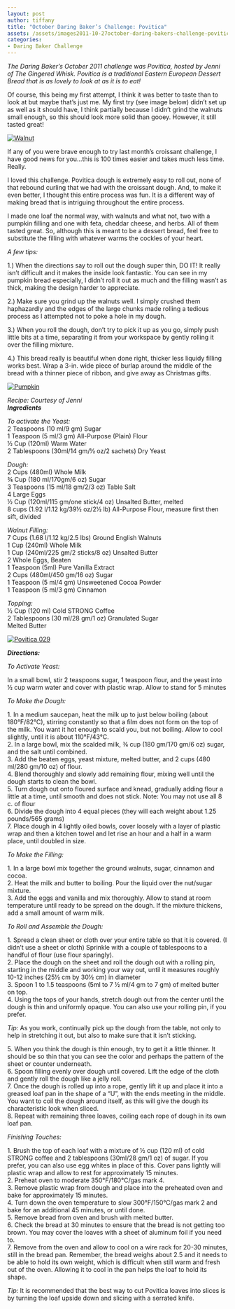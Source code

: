 ```yaml
---
layout: post
author: tiffany
title: "October Daring Baker’s Challenge: Povitica"
assets: /assets/images2011-10-27october-daring-bakers-challenge-povitica
categories: 
- Daring Baker Challenge
---
```


_The Daring Baker’s October 2011 challenge was Povitica, hosted by Jenni of The Gingered Whisk. Povitica is a traditional Eastern European Dessert Bread that is as lovely to look at as it is to eat!_

Of course, this being my first attempt, I think it was better to taste than to look at but maybe that’s just me. My first try (see image below) didn’t set up as well as it should have, I think partially because I didn’t grind the walnuts small enough, so this should look more solid than gooey. However, it still tasted great!

[![](jekyll_uploads/2011/10/Povitica-0071-575x381.jpg "Walnut")](http://www.sweetpeonies.com/2011/10/october-daring-bakers-challenge-povitica/povitica-007-2/)

If any of you were brave enough to try last month’s croissant challenge, I have good news for you…this is 100 times easier and takes much less time. Really.

I loved this challenge. Povitica dough is extremely easy to roll out, none of that rebound curling that we had with the croissant dough. And, to make it even better, I thought this entire process was fun. It is a different way of making bread that is intriguing throughout the entire process.

I made one loaf the normal way, with walnuts and what not, two with a pumpkin filling and one with feta, cheddar cheese, and herbs. All of them tasted great. So, although this is meant to be a dessert bread, feel free to substitute the filling with whatever warms the cockles of your heart.

_A few tips:_

1.) When the directions say to roll out the dough super thin, DO IT! It really isn’t difficult and it makes the inside look fantastic. You can see in my pumpkin bread especially, I didn’t roll it out as much and the filling wasn’t as thick, making the design harder to appreciate.

2.) Make sure you grind up the walnuts well. I simply crushed them haphazardly and the edges of the large chunks made rolling a tedious process as I attempted not to poke a hole in my dough.

3.) When you roll the dough, don’t try to pick it up as you go, simply push little bits at a time, separating it from your workspace by gently rolling it over the filling mixture.

4.) This bread really is beautiful when done right, thicker less liquidy filling works best. Wrap a 3-in. wide piece of burlap around the middle of the bread with a thinner piece of ribbon, and give away as Christmas gifts.

[![](jekyll_uploads/2011/10/Povitica-0361-325x210.jpg "Pumpkin")](http://www.sweetpeonies.com/2011/10/october-daring-bakers-challenge-povitica/povitica-036-2/)

_Recipe: Courtesy of Jenni_  
**_Ingredients_**

_To activate the Yeast:_  
2 Teaspoons (10 ml/9 gm) Sugar  
1 Teaspoon (5 ml/3 gm) All-Purpose (Plain) Flour  
½ Cup (120ml) Warm Water  
2 Tablespoons (30ml/14 gm/½ oz/2 sachets) Dry Yeast

_Dough:_  
2 Cups (480ml) Whole Milk  
¾ Cup (180 ml/170gm/6 oz) Sugar  
3 Teaspoons (15 ml/18 gm/2/3 oz) Table Salt  
4 Large Eggs  
½ Cup (120ml/115 gm/one stick/4 oz) Unsalted Butter, melted  
8 cups (1.92 l/1.12 kg/39½ oz/2½ lb) All-Purpose Flour, measure first then sift, divided

_Walnut Filling:_  
7 Cups (1.68 l/1.12 kg/2.5 lbs) Ground English Walnuts  
1 Cup (240ml) Whole Milk  
1 Cup (240ml/225 gm/2 sticks/8 oz) Unsalted Butter  
2 Whole Eggs, Beaten  
1 Teaspoon (5ml) Pure Vanilla Extract  
2 Cups (480ml/450 gm/16 oz) Sugar  
1 Teaspoon (5 ml/4 gm) Unsweetened Cocoa Powder  
1 Teaspoon (5 ml/3 gm) Cinnamon

_Topping:_  
½ Cup (120 ml) Cold STRONG Coffee  
2 Tablespoons (30 ml/28 gm/1 oz) Granulated Sugar  
Melted Butter

[![](jekyll_uploads/2011/10/Povitica-0291-325x215.jpg "Povitica 029")](http://www.sweetpeonies.com/2011/10/october-daring-bakers-challenge-povitica/povitica-029-2/)

**_Directions:_**

_To Activate Yeast:_

In a small bowl, stir 2 teaspoons sugar, 1 teaspoon flour, and the yeast into ½ cup warm water and cover with plastic wrap. Allow to stand for 5 minutes

_To Make the Dough:_

1\. In a medium saucepan, heat the milk up to just below boiling (about 180°F/82°C), stirring constantly so that a film does not form on the top of the milk. You want it hot enough to scald you, but not boiling. Allow to cool slightly, until it is about 110°F/43°C.  
2\. In a large bowl, mix the scalded milk, ¾ cup (180 gm/170 gm/6 oz) sugar, and the salt until combined.  
3\. Add the beaten eggs, yeast mixture, melted butter, and 2 cups (480 ml/280 gm/10 oz) of flour.  
4\. Blend thoroughly and slowly add remaining flour, mixing well until the dough starts to clean the bowl.  
5\. Turn dough out onto floured surface and knead, gradually adding flour a little at a time, until smooth and does not stick. Note: You may not use all 8 c. of flour  
6\. Divide the dough into 4 equal pieces (they will each weight about 1.25 pounds/565 grams)  
7\. Place dough in 4 lightly oiled bowls, cover loosely with a layer of plastic wrap and then a kitchen towel and let rise an hour and a half in a warm place, until doubled in size.

_To Make the Filling:_

1\. In a large bowl mix together the ground walnuts, sugar, cinnamon and cocoa.  
2\. Heat the milk and butter to boiling. Pour the liquid over the nut/sugar mixture.  
3\. Add the eggs and vanilla and mix thoroughly. Allow to stand at room temperature until ready to be spread on the dough. If the mixture thickens, add a small amount of warm milk.

_To Roll and Assemble the Dough:_

1\. Spread a clean sheet or cloth over your entire table so that it is covered. (I didn’t use a sheet or cloth) Sprinkle with a couple of tablespoons to a handful of flour (use flour sparingly).  
2\. Place the dough on the sheet and roll the dough out with a rolling pin, starting in the middle and working your way out, until it measures roughly 10-12 inches (25½ cm by 30½ cm) in diameter  
3\. Spoon 1 to 1.5 teaspoons (5ml to 7 ½ ml/4 gm to 7 gm) of melted butter on top.  
4\. Using the tops of your hands, stretch dough out from the center until the dough is thin and uniformly opaque. You can also use your rolling pin, if you prefer.

_Tip:_ As you work, continually pick up the dough from the table, not only to help in stretching it out, but also to make sure that it isn’t sticking.

5\. When you think the dough is thin enough, try to get it a little thinner. It should be so thin that you can see the color and perhaps the pattern of the sheet or counter underneath.  
6\. Spoon filling evenly over dough until covered. Lift the edge of the cloth and gently roll the dough like a jelly roll.  
7\. Once the dough is rolled up into a rope, gently lift it up and place it into a greased loaf pan in the shape of a “U”, with the ends meeting in the middle. You want to coil the dough around itself, as this will give the dough its characteristic look when sliced.  
8\. Repeat with remaining three loaves, coiling each rope of dough in its own loaf pan.

_Finishing Touches:_

1\. Brush the top of each loaf with a mixture of ½ cup (120 ml) of cold STRONG coffee and 2 tablespoons (30ml/28 gm/1 oz) of sugar. If you prefer, you can also use egg whites in place of this. Cover pans lightly will plastic wrap and allow to rest for approximately 15 minutes.  
2\. Preheat oven to moderate 350°F/180°C/gas mark 4.  
3\. Remove plastic wrap from dough and place into the preheated oven and bake for approximately 15 minutes.  
4\. Turn down the oven temperature to slow 300°F/150°C/gas mark 2 and bake for an additional 45 minutes, or until done.  
5\. Remove bread from oven and brush with melted butter.  
6\. Check the bread at 30 minutes to ensure that the bread is not getting too brown. You may cover the loaves with a sheet of aluminum foil if you need to.  
7\. Remove from the oven and allow to cool on a wire rack for 20-30 minutes, still in the bread pan. Remember, the bread weighs about 2.5 and it needs to be able to hold its own weight, which is difficult when still warm and fresh out of the oven. Allowing it to cool in the pan helps the loaf to hold its shape.

_Tip:_ It is recommended that the best way to cut Povitica loaves into slices is by turning the loaf upside down and slicing with a serrated knife.